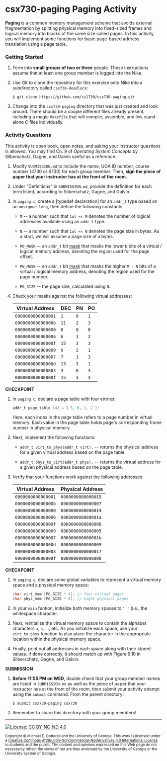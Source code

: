 # csx730-paging Paging Activity

**Paging** is a common memory management scheme that avoids external fragmentation
by splitting physical memory into fixed-sized frames and logical memory into blocks
of the same size called pages. In this activity, you will implement some functions
for basic page-based address translation using a page table.

### Getting Started

1. Form into **small groups of two or three** people. These instructions assume that at least one group
   member is logged into the Nike.

1. Use Git to clone the repository for this exercise onto Nike into a subdirectory called `csx730-deadlock`:

   ```
   $ git clone https://github.com/cs1730/csx730-paging.git
   ```

1. Change into the `csx730-paging` directory that was just created and look around.
   There should be a couple different files already present, including a magic `Makefile`
   that will compile, assemble, and link stand-alone C files individually.

### Activity Questions

This activity is open book, open notes, and asking your instructor questions is allowed.
You may find Ch. 9 of _Operating System Concepts_ by Silberschatz, Gagne, and Galvin
useful as a reference.

1. Modify `SUBMISSION.md` to include the name, UGA ID number, course number (4730 or 6730)
   for each group member. Then, **sign the piece of paper that your instructor has at the front
   of the room.**

1. Under "Definitions" in `SUBMISSION.md`, provide the definition for each term
   listed, according to Silberschatz, Gagne, and Galvin.

1. In `paging.c`, create a [typedef declaration] for an `addr_t` type based on
   an `unsigned long`, then define the following constants:

   * `M` -- a number such that `1ul << M` denotes the number of logical addresses
     available using an `addr_t` type.

   * `N` -- a number such that `1ul << N` denotes the page size in bytes. As a
	 start, we will assume a page size of `4` bytes.

   * `PO_MASK` -- an `addr_t` bit [mask](https://en.wikipedia.org/wiki/Mask_(computing))
      that masks the lower `N` bits of a virtual / logical memory address, denoting the 
      region used for the page offset.

   * `PN_MASK` -- an `addr_t` bit [mask](https://en.wikipedia.org/wiki/Mask_(computing))
     that masks the higher `M - N` bits of a virtual / logical memory address, denoting 
     the region used for the page number.

   * `PG_SIZE` -- the page size, calculated using `N`.

1. Check your masks against the following virtual addresses:

   | Virtual Address    | DEC  | PN  | PO  |
   |--------------------|------|-----|-----|
   | `0000000000000001` | `1`  | `0` | `1` |
   | `000000000000000b` | `11` | `2` | `3` |
   | `0000000000000000` | `0`  | `0` | `0` |
   | `0000000000000006` | `6`  | `1` | `2` |
   | `000000000000000f` | `15` | `3` | `3` |
   | `0000000000000009` | `9`  | `2` | `1` |
   | `0000000000000007` | `7`  | `1` | `3` |
   | `000000000000000d` | `13` | `3` | `1` |
   | `0000000000000003` | `3`  | `0` | `3` |
   | `000000000000000f` | `15` | `3` | `3` |

**CHECKPOINT**

1. In `paging.c`, declare a page table with four entries:

   ```c
   addr_t page_table [4] = { 5, 6, 1, 2 };
   ```
   
   Here, each index in the page table refers to a page number in virtual memory. 
   Each value in the page table holds page's corresponding frame number in physical
   memory.

1. Next, implement the following functions:

   * `addr_t virt_to_phys(addr_t virt);` -- returns the physical address for a
     given virtual address based on the page table.

   * `addr_t phys_to_virt(addr_t phys);` -- returns the virtual address for a
     given physical address based on the page table.

1. Verify that your functions work against the following addresses:

   | Virtual Address    | Physical Address   |
   |--------------------|--------------------|
   | `0000000000000001` | `0000000000000015` |
   | `000000000000000b` | `0000000000000007` |
   | `0000000000000000` | `0000000000000014` |
   | `0000000000000006` | `000000000000001a` |
   | `000000000000000f` | `000000000000000b` |
   | `0000000000000009` | `0000000000000005` |
   | `0000000000000007` | `000000000000001b` |
   | `000000000000000d` | `0000000000000009` |
   | `0000000000000003` | `0000000000000017` |
   | `000000000000000f` | `000000000000000b` |

**CHECKPOINT**

1. In `paging.c`, declare some global variables to represent a virtual memory
   space and a physical memory space:

   ```c
   char virt_mem [PG_SIZE * 4]; // four virtual pages
   char phys_mem [PG_SIZE * 8]; // eight physical pages
   ```

1. In your `main` funtion, initialize both memory spaces to `' '` (i.e., the
   whitespace character.

1. Next, reinitalize the virtual memory space to contain the alphabet
   characters `a`, `b`, ..., etc. As you initialize each space, use your
   `virt_to_phys` function to also place the character in the appropriate
   location within the physical memory space.

1. Finally, print out all addresses in each space along with their stored
   values. If done correctly, it should match up with Figure 9.10 in
   Silberschatz, Gagne, and Galvin.

**SUBMISSION**

1. **Before 11:55 PM on WED**, double check that your group member names are listed
   in `SUBMISSION.md` as well as the piece of paper that your instructor has at the
   front of the room, then submit your activity attempt using the `submit` command.
   From the parent directory:

   ```
   $ submit csx730-paging csx730
   ```

1. Remember to share this directory with your group members!

<hr/>

[![License: CC BY-NC-ND 4.0](https://img.shields.io/badge/License-CC%20BY--NC--ND%204.0-lightgrey.svg)](http://creativecommons.org/licenses/by-nc-nd/4.0/)

<small>
Copyright &copy; Michael E. Cotterell and the University of Georgia.
This work is licensed under a <a rel="license" href="http://creativecommons.org/licenses/by-nc-nd/4.0/">Creative Commons Attribution-NonCommercial-NoDerivatives 4.0 International License</a> to students and the public.
The content and opinions expressed on this Web page do not necessarily reflect the views of nor are they endorsed by the University of Georgia or the University System of Georgia.
</small>
